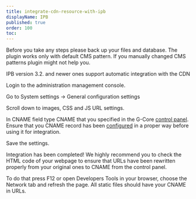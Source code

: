 ```yaml
---
title: integrate-cdn-resource-with-ipb
displayName: IPB
published: true
order: 100
toc:
---
```

Before you take any steps please back up your files and database. The plugin works only with default CMS pattern. If you manually changed CMS patterns plugin might not help you.

IPB version 3.2. and newer ones support automatic integration with the CDN

Login to the administration management console.

Go to System settings → General configuration settings

Scroll down to images, CSS and JS URL settings.

In CNAME field type CNAME that you specified in the G-Core [control panel](https://control.gcorelabs.com/). Ensure that you CNAME record has been [configured](https://support.gcore.com/hc/en-us/articles/213969769-%D0%A1NAME) in a proper way before using it for integration.

Save the settings.

Integration has been completed! We highly recommend you to check the HTML code of your webpage to ensure that URLs have been rewritten properly from your original ones to CNAME from the control panel.

To do that press F12 or open Developers Tools in your browser, choose the Network tab and refresh the page. All static files should have your CNAME in URLs.